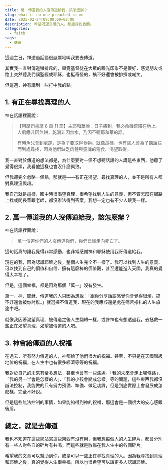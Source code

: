 ```yaml
---
title: 萬一傳道我的人沒傳道給我，該怎麼辦？
slug: what-if-no-one-preached-to-me
date: 2025-02-24T09:00:00+08:00
description: 希望渴望真理的人，都能得到救贖。
categories:
  - faith
tags:
  - 傳道
---
```


這週主日，神透過話語很嚴厲地叫我要去傳道。

其實我一直對傳道蠻排斥的，畢竟基督徒在大眾的眼光印象不是很好，感覺朋友或路上突然聽我們講聖經或耶穌，也挺奇怪的，搞不好還會被排擠或嘲笑。

但這週，神有講到一些打中我的點。

## 1. 有正在尋找真理的人

神在話語裡面說：

> 【阿摩司書摩 8 章 11 節】主耶和華說：日子將到，我必命饑荒降在地上。人飢餓非因無餅，乾渴非因無水，乃因不聽耶和華的話。
>
> 有時魚兒會到處跑，是為了要取得食物。就像這樣，也有些人會為了聽話語而到處尋找，因為他們缺乏肉體與靈魂的糧食、渴望取得。

我一直對於傳道的想法都是，為什麼要對一個不想聽話語的人講這些東西，他聽了覺得很煩，我看他這樣也會沒什麼興致。

但我卻完全忽略一個點，那就是——有正在渴望、尋找真理的人，並不是所有人都對真理沒興趣。

我自己就是這樣，國中時很渴望真理，很希望找到人生的意義，但不管怎麼在網路上找或問長輩跟老師，都沒辦法得到答案。我想一定也有不少人跟我一樣。

## 2. 萬一傳道我的人沒傳道給我，該怎麼辦？

神在話語裡面說：

> 萬一傳道你們的人沒傳道你們，你們已經走向死亡了。

這句話真的讓我覺得非常感動，也非常感謝神和耶穌使用我哥傳道給我。

現在的我，因為認識耶穌之後，整個人生完全不一樣了。我可以找到人生的意義、可以找到自己的價值和自信、擁有這麼棒的價值觀，甚至還能進入天國，我真的覺得太幸福了。

但是，這個幸福，都是因為那個「萬一」沒有發生。

萬一，神、耶穌、傳道我的人只因為想說：「跟你分享話語感覺你會覺得很煩，搞不好還會被你討厭。」就選擇不傳道我，現在的我應該還是處在痛苦掙扎的人生旅途中吧。

就像我因著渴望真理、被傳道之後人生翻轉一樣，或許神也有想透過我，去拯救一些正在渴望真理、渴望被傳道的人吧。

## 3. 神會給傳道的人祝福

在過去，所有努力傳道的人，神都給了他們很大的祝福。甚至，不只是在天國階級地位的祝福，在人生中也有很多經濟等等的祝福。

我對於自己的未來有蠻多想法，甚至也會有一些焦慮。「我的未來會走上哪條路」、「我的另一半會是怎樣的人」、「我的小孩會變成怎樣」等的問題，這些東西我都沒辦法控制，我能做的只有努力預備、準備、做足功課，但是到底實際上會發展成怎麼樣，完全不好說。

但是這些無法控制的事情，如果能夠得到神的祝福，那這會是一個很大的安心感跟後盾。

## 總之，就是去傳道

我也不知道在這些網站寫這些東西有沒有用，但我想每個人的人生碎片，都會分別有一些人對各自的碎片有共鳴，而這些就是散佈在我人生中的各個碎片。

希望我的文章可以幫助到你，或是可以一些正在尋找真理的人。因為我尋找到真理和耶穌之後，真的覺得人生很幸福，所以也很希望可以讓更多人認識耶穌。
